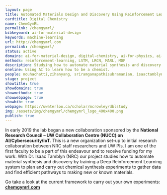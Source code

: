 ```yaml
---
layout: page
title: Automated Materials Design and Discovery Using Reinforcement Learning
cardtitle: Digital Chemistry
name: ChemGymRL
permalink: /chemgymrl/
bibkeyword: ai-for-material-design
keywords: machine-learning
url: http://chemgymrl.com
permalink: /chemgymrl/
status: active
domains: ai-for-material-design, digital-chemistry, ai-for-physics, ai-for-science
methods: reinforcement-learning, LSTM, LRCN, MARL, MDP
description: Studying how to automate material synthesis and discovery by training a Deep Reinforcement Learning system to plan and carry out chemical synthesis experiments to gather data and find efficient pathways to making new or known materials.
oneline: Using AI to learn how to be a chemist.
people: nouhachatti,zihanyang, sriramganapathisubramanian, isaactamblyn, markcrowley, colinbellinger
stage: project
showtitle: true
showdomains: true
showmethods: true
showwebpage: true
showbib: true
webpage: https://uwaterloo.ca/scholar/mcrowley/dblstudy
img: /assets/img/chemgymrl/chemgymrl_logo_400x400.png
publish: true
---
```

In early 2019 the lab began a new collaboration sponsored by the **National Research Council – UW Collaboration Centre (NUCC) on AI/Cybersecurity/IoT**. This is a new organization set-up to initial research collaboration between NRC staff researchers and UW PIs. I am one of the first faculty to be a part of this endeavour and to receive funding for my work. With Dr. Isaac Tamblyn (NRC) our project studies how to automate material synthesis and discovery by training a Deep Reinforcement Learning system to plan and carry out chemical synthesis experiments to gather data and find efficient pathways to making new or known materials.

Go take a look at the current framework to carry out your own experiments: **[chemgymrl.com](https://chemgymrl.com/)**
